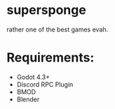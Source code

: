 # supersponge
rather one of the best games evah.

# Requirements:
- Godot 4.3+
- Discord RPC Plugin
- BMOD
- Blender
